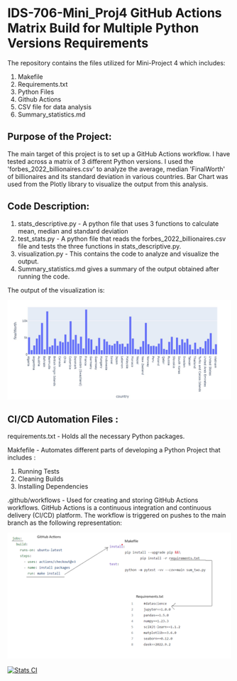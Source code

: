 # IDS-706-Mini_Proj4 GitHub Actions Matrix Build for Multiple Python Versions Requirements

The repository contains the files utilized for Mini-Project 4 which includes:

1. Makefile
2. Requirements.txt
3. Python Files
4. Github Actions
5. CSV file for data analysis
6. Summary_statistics.md 

## Purpose of the Project: 
The main target of this project is to set up a GitHub Actions workflow. I have tested across a matrix of 3 different Python versions.  I used the 'forbes_2022_billionaires.csv' to analyze the average, median 'FinalWorth' of billionaires and its standard deviation in various countries. Bar Chart was used from the Plotly library to visualize the output from this analysis. 

## Code Description: 
1. stats_descriptive.py - A python file that uses 3 functions to calculate mean, median and standard deviation
2. test_stats.py - A python file that reads the forbes_2022_billionaires.csv file and tests the three functions in stats_descriptive.py.  
3. visualization.py - This contains the code to analyze and visualize the output.
4. Summary_statistics.md gives a summary of the output obtained after running the code. 


The output of the visualization is:


![Visualization using Bar Chart](https://github.com/nogibjj/IDS_706_ag758_proj2/blob/main/Visualization.png)

## CI/CD Automation Files :
requirements.txt - Holds all the necessary Python packages.

Makfefile - Automates different parts of developing a Python Project that includes : 
1. Running Tests
2. Cleaning Builds
3. Installing Dependencies

.github/workflows - 
Used for creating and storing GitHub Actions workflows. GitHub Actions is a continuous integration and continuous delivery (CI/CD) platform. The workflow is triggered on pushes to the main branch as the following representation: 

![Visualization using Bar Chart](https://github.com/nogibjj/IDS_706_ag758_proj2/blob/main/GitHub.png)










[![Stats CI](https://github.com/nogibjj/IDS_706_ag758_proj2/actions/workflows/cicd.yml/badge.svg)](https://github.com/nogibjj/IDS_706_ag758_proj2/actions/workflows/cicd.yml)
